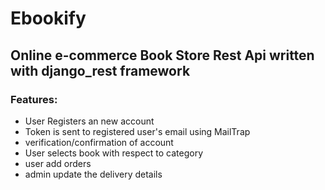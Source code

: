 # Ebookify

## Online e-commerce Book Store  Rest Api written with django_rest framework 

### Features:

 - User Registers an new account
 - Token is sent to registered user's email using MailTrap
 - verification/confirmation of account
 - User selects book with respect to category
 - user add orders
 - admin update the  delivery details 
